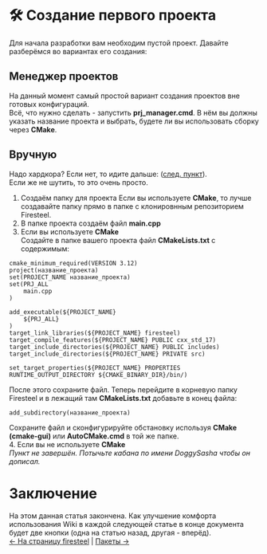# 🛠 Создание первого проекта
Для начала разработки вам необходим пустой проект. Давайте разберёмся во вариантах его создания:
## Менеджер проектов
На данный момент самый простой вариант создания проектов вне готовых конфигураций.  
Всё, что нужно сделать - запустить **prj_manager.cmd**. В нём вы должны указать название проекта и выбрать, будете ли вы использовать сборку через **CMake**.
## Вручную
Надо хардкора? Если нет, то идите дальше: ([след. пункт](https://firesteel.readthedocs.io/ru/latest/#tutorials/packages/)).  
Если же не шутить, то это очень просто.
1. Создаём папку для проекта 
Если вы используете **CMake**, то лучше создавайте папку прямо в папке с клонировнным репозиторием Firesteel.
2. В папке проекта создаём файл **main.cpp**
3. Если вы используете **CMake**  
Создайте в папке вашего проекта файл **CMakeLists.txt** с содержимым:
``` 
cmake_minimum_required(VERSION 3.12)
project(название_проекта)
set(PROJECT_NAME название_проекта)
set(PRJ_ALL
	main.cpp
)

add_executable(${PROJECT_NAME}
	${PRJ_ALL}
)
target_link_libraries(${PROJECT_NAME} firesteel)
target_compile_features(${PROJECT_NAME} PUBLIC cxx_std_17)
target_include_directories(${PROJECT_NAME} PUBLIC includes)
target_include_directories(${PROJECT_NAME} PRIVATE src)

set_target_properties(${PROJECT_NAME} PROPERTIES RUNTIME_OUTPUT_DIRECTORY ${CMAKE_BINARY_DIR}/bin/)
```
После этого сохраните файл. Теперь перейдите в корневую папку Firesteel и в лежащий там **CMakeLists.txt** добавьте в конец файла:
``` 
add_subdirectory(название_проекта)
```
Сохраните файл и сконфигурируйте обстановку используя **CMake (cmake-gui)** или **AutoCMake.cmd** в той же папке.  
4. Если вы не используете **CMake**  
*Пункт не завершён. Потычьте кабана по имени DoggySasha чтобы он дописал.*

# Заключение
На этом данная статья закончена. Как улучшение комфорта использования Wiki в каждой следующей статье в конце документа будет две кнопки (одна на статью назад, другая - вперёд).  
[<- На страницу firesteel](https://github.com/xanytka-devs/firesteel) | [Пакеты ->](https://firesteel.readthedocs.io/ru/latest/#tutorials/packages/)